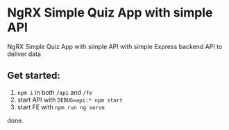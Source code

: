# NgRX Simple Quiz App with simple API

NgRX Simple Quiz App with simple API with simple Express backend API to deliver data

## Get started:

1. `npm i` in both `/api` and `/fe`
2. start API with `DEBUG=api:* npm start`
3. start FE with `npm run ng serve`

done.